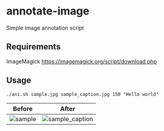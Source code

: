 # annotate-image
Simple image annotation script

## Requirements
ImageMagick https://imagemagick.org/script/download.php

## Usage
```
./ani.sh sample.jpg sample_caption.jpg 150 "Hello world"
```

| Before      | After |
| ----------- | ----------- |
| ![sample](https://user-images.githubusercontent.com/1484529/159169246-742e511a-1c5b-45de-94f4-f5e8b6f8f284.jpg)      | ![sample_caption](https://user-images.githubusercontent.com/1484529/159169251-058a87a6-21b0-4dbc-a8a6-17f1916fb24b.jpg)       |
